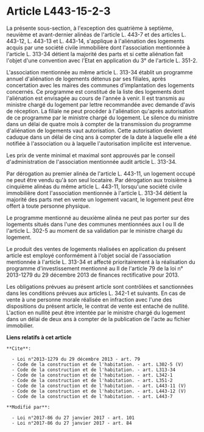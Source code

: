 # Article L443-15-2-3

La présente sous-section, à l'exception des quatrième à septième, neuvième et avant-dernier alinéas de l'article L. 443-7 et
des articles L. 443-12, L. 443-13 et L. 443-14, s'applique à l'aliénation des logements acquis par une société civile
immobilière dont l'association mentionnée à l'article L. 313-34 détient la majorité des parts et si cette aliénation fait
l'objet d'une convention avec l'Etat en application du 3° de l'article L. 351-2. 

L'association mentionnée au même article L. 313-34 établit un programme annuel d'aliénation de logements détenus par ses
filiales, après concertation avec les maires des communes d'implantation des logements concernés. Ce programme est constitué
de la liste des logements dont l'aliénation est envisagée au cours de l'année à venir. Il est transmis au ministre chargé du
logement par lettre recommandée avec demande d'avis de réception. La filiale ne peut procéder à l'aliénation qu'après
autorisation de ce programme par le ministre chargé du logement. Le silence du ministre dans un délai de quatre mois à
compter de la transmission du programme d'aliénation de logements vaut autorisation. Cette autorisation devient caduque dans
un délai de cinq ans à compter de la date à laquelle elle a été notifiée à l'association ou à laquelle l'autorisation
implicite est intervenue. 

Les prix de vente minimal et maximal sont approuvés par le conseil d'administration de l'association mentionnée audit article
L. 313-34. 

Par dérogation au premier alinéa de l'article L. 443-11, un logement occupé ne peut être vendu qu'à son seul locataire. Par
dérogation aux troisième à cinquième alinéas du même article L. 443-11, lorsqu'une société civile immobilière dont
l'association mentionnée à l'article L. 313-34 détient la majorité des parts met en vente un logement vacant, le logement
peut être offert à toute personne physique. 

Le programme mentionné au deuxième alinéa ne peut pas porter sur des logements situés dans l'une des communes mentionnées aux
I ou II de l'article L. 302-5 au moment de sa validation par le ministre chargé du logement. 

Le produit des ventes de logements réalisées en application du présent article est employé conformément à l'objet social de
l'association mentionnée à l'article L. 313-34 et affecté prioritairement à la réalisation du programme d'investissement
mentionné au II de l'article 79 de la loi n° 2013-1279 du 29 décembre 2013 de finances rectificative pour 2013. 

Les obligations prévues au présent article sont contrôlées et sanctionnées dans les conditions prévues aux articles L. 342-1
et suivants. En cas de vente à une personne morale réalisée en infraction avec l'une des dispositions du présent article, le
contrat de vente est entaché de nullité. L'action en nullité peut être intentée par le ministre chargé du logement dans un
délai de deux ans à compter de la publication de l'acte au fichier immobilier.

**Liens relatifs à cet article**

	**Cite**:

	  - Loi n°2013-1279 du 29 décembre 2013 - art. 79
	  - Code de la construction et de l'habitation. - art. L302-5 (V)
	  - Code de la construction et de l'habitation. - art. L313-34
	  - Code de la construction et de l'habitation. - art. L342-1
	  - Code de la construction et de l'habitation. - art. L351-2
	  - Code de la construction et de l'habitation. - art. L443-11 (V)
	  - Code de la construction et de l'habitation. - art. L443-12 (V)
	  - Code de la construction et de l'habitation. - art. L443-7

	**Modifié par**:

	  - Loi n°2017-86 du 27 janvier 2017 - art. 101
	  - Loi n°2017-86 du 27 janvier 2017 - art. 84
